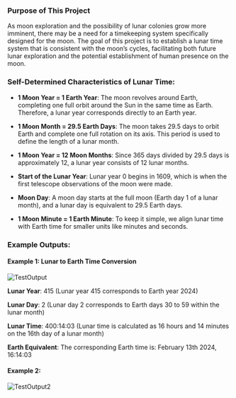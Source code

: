 ### Purpose of This Project

As moon exploration and the possibility of lunar colonies grow more imminent, there may be a need for a timekeeping system specifically designed for the moon. The goal of this project is to establish a lunar time system that is consistent with the moon’s cycles, facilitating both future lunar exploration and the potential establishment of human presence on the moon.

### Self-Determined Characteristics of Lunar Time:

- **1 Moon Year = 1 Earth Year**: The moon revolves around Earth, completing one full orbit around the Sun in the same time as Earth. Therefore, a lunar year corresponds directly to an Earth year.
  
- **1 Moon Month = 29.5 Earth Days**: The moon takes 29.5 days to orbit Earth and complete one full rotation on its axis. This period is used to define the length of a lunar month.

- **1 Moon Year = 12 Moon Months**: Since 365 days divided by 29.5 days is approximately 12, a lunar year consists of 12 lunar months.

- **Start of the Lunar Year**: Lunar year 0 begins in 1609, which is when the first telescope observations of the moon were made.

- **Moon Day**: A moon day starts at the full moon (Earth day 1 of a lunar month), and a lunar day is equivalent to 29.5 Earth days.

- **1 Moon Minute = 1 Earth Minute**: To keep it simple, we align lunar time with Earth time for smaller units like minutes and seconds.

### Example Outputs:

#### Example 1: Lunar to Earth Time Conversion

![TestOutput](https://github.com/Demomaker/LunarTime/assets/18319764/deac490b-1496-45d3-a4c1-3ed881ce3670)

**Lunar Year**: 415 (Lunar year 415 corresponds to Earth year 2024)

**Lunar Day**: 2 (Lunar day 2 corresponds to Earth days 30 to 59 within the lunar month)

**Lunar Time**: 400:14:03 (Lunar time is calculated as 16 hours and 14 minutes on the 16th day of a lunar month)

**Earth Equivalent**: The corresponding Earth time is: February 13th 2024, 16:14:03

#### Example 2: 
![TestOutput2](https://github.com/Demomaker/LunarTime/assets/18319764/7c9bd1d0-401e-45a8-b81d-2bee639162bd)
